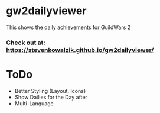 # gw2dailyviewer

This shows the daily achievements for GuildWars 2

### Check out at: https://stevenkowalzik.github.io/gw2dailyviewer/

# ToDo
 * Better Styling (Layout, Icons)
 * Show Dailies for the Day after
 * Multi-Language
